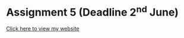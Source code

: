 # Assignment 5 (Deadline 2<sup>nd</sup> June)
[Click here to view my website ](https://niteshrajbaral.github.io/wt-lab-assignment/Assignment/Assignment%205/)


